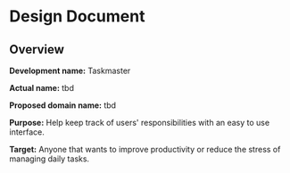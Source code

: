 # Design Document

## Overview

__Development name:__ Taskmaster

__Actual name:__ tbd

__Proposed domain name:__ tbd

__Purpose:__ Help keep track of users' responsibilities with an easy to use interface.

__Target:__ Anyone that wants to improve productivity or reduce the stress of managing daily tasks.

